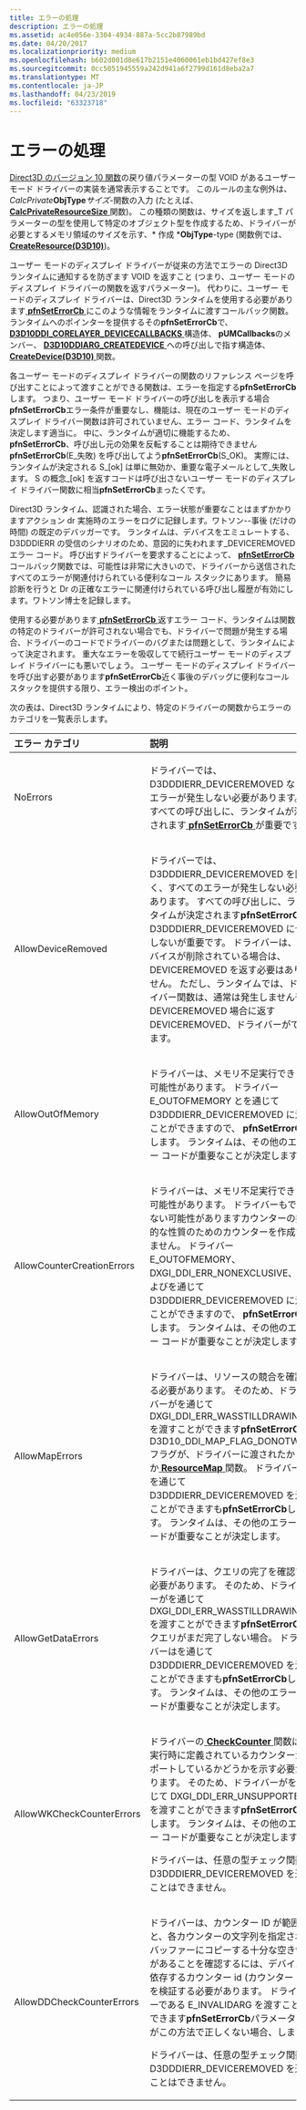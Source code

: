 ```yaml
---
title: エラーの処理
description: エラーの処理
ms.assetid: ac4e056e-3304-4934-887a-5cc2b87989bd
ms.date: 04/20/2017
ms.localizationpriority: medium
ms.openlocfilehash: b602d001d8e617b2151e4060061eb1bd427ef8e3
ms.sourcegitcommit: 0cc5051945559a242d941a6f2799d161d8eba2a7
ms.translationtype: MT
ms.contentlocale: ja-JP
ms.lasthandoff: 04/23/2019
ms.locfileid: "63323718"
---
```

# <a name="handling-errors"></a>エラーの処理


[Direct3D のバージョン 10 関数](https://msdn.microsoft.com/library/windows/hardware/ff552909)の戻り値パラメーターの型 VOID があるユーザー モード ドライバーの実装を通常表示することです。 このルールの主な例外は、 *CalcPrivate***ObjType***サイズ*-関数の入力 (たとえば、 [ **CalcPrivateResourceSize** ](https://msdn.microsoft.com/library/windows/hardware/ff538302)関数)。 この種類の関数は、サイズを返します\_T パラメーターの型を使用して特定のオブジェクト型を作成するため、ドライバーが必要とするメモリ領域のサイズを示す、* 作成 ***ObjType**-type (関数例では、 [ **CreateResource(D3D10)**](https://msdn.microsoft.com/library/windows/hardware/ff540691))。

ユーザー モードのディスプレイ ドライバーが従来の方法でエラーの Direct3D ランタイムに通知するを防ぎます VOID を返すこと (つまり、ユーザー モードのディスプレイ ドライバーの関数を返すパラメーター)。 代わりに、ユーザー モードのディスプレイ ドライバーは、Direct3D ランタイムを使用する必要があります[ **pfnSetErrorCb** ](https://msdn.microsoft.com/library/windows/hardware/ff568929)にこのような情報をランタイムに渡すコールバック関数。 ランタイムへのポインターを提供するその**pfnSetErrorCb**で、 [ **D3D10DDI\_CORELAYER\_DEVICECALLBACKS** ](https://msdn.microsoft.com/library/windows/hardware/ff541820)構造体、 **pUMCallbacks**のメンバー、 [ **D3D10DDIARG\_CREATEDEVICE** ](https://msdn.microsoft.com/library/windows/hardware/ff541664)への呼び出しで指す構造体、 [ **CreateDevice(D3D10)** ](https://msdn.microsoft.com/library/windows/hardware/ff540635)関数。

各ユーザー モードのディスプレイ ドライバーの関数のリファレンス ページを呼び出すことによって渡すことができる関数は、エラーを指定する**pfnSetErrorCb**します。 つまり、ユーザー モード ドライバーの呼び出しを表示する場合**pfnSetErrorCb**エラー条件が重要なし、機能は、現在のユーザー モードのディスプレイ ドライバー関数は許可されていません、エラー コード、ランタイムを決定します適当に。 中に、ランタイムが適切に機能するため、 **pfnSetErrorCb**、呼び出し元の効果を反転することは期待できません**pfnSetErrorCb**(E\_失敗) を呼び出してよう**pfnSetErrorCb**(S\_OK)。 実際には、ランタイムが決定される S\_[ok] は単に無効か、重要な電子メールとして\_失敗します。 S の概念\_[ok] を返すコードは呼び出さないユーザー モードのディスプレイ ドライバー関数に相当**pfnSetErrorCb**まったくです。

Direct3D ランタイム、認識された場合、エラー状態が重要なことはまずかかりますアクション dr 実施時のエラーをログに記録します。ワトソン--事後 (だけの時間) の既定のデバッガーです。 ランタイムは、デバイスをエミュレートする、D3DDDIERR の受信のシナリオのため、意図的に失われます\_DEVICEREMOVED エラー コード。 呼び出すドライバーを要求することによって、 [ **pfnSetErrorCb** ](https://msdn.microsoft.com/library/windows/hardware/ff568929)コールバック関数では、可能性は非常に大きいので、ドライバーから送信されたすべてのエラーが関連付けられている便利なコール スタックにあります。 簡易診断を行うと Dr の正確なエラーに関連付けられている呼び出し履歴が有効にします。ワトソン博士を記録します。

使用する必要があります[ **pfnSetErrorCb** ](https://msdn.microsoft.com/library/windows/hardware/ff568929)返すエラー コード、ランタイムは関数の特定のドライバーが許可されない場合でも、ドライバーで問題が発生する場合、ドライバーのコードでドライバーのバグまたは問題として、ランタイムによって決定されます。 重大なエラーを吸収してで続行ユーザー モードのディスプレイ ドライバーにも悪いでしょう。 ユーザー モードのディスプレイ ドライバーを呼び出す必要があります**pfnSetErrorCb**近く事後のデバッグに便利なコール スタックを提供する限り、エラー検出のポイント。

次の表は、Direct3D ランタイムにより、特定のドライバーの関数からエラーのカテゴリを一覧表示します。

<table>
<colgroup>
<col width="50%" />
<col width="50%" />
</colgroup>
<thead>
<tr class="header">
<th align="left">エラー カテゴリ</th>
<th align="left">説明</th>
</tr>
</thead>
<tbody>
<tr class="odd">
<td align="left"><p>NoErrors</p></td>
<td align="left"><p>ドライバーでは、D3DDDIERR_DEVICEREMOVED などのエラーが発生しない必要があります。 すべての呼び出しに、ランタイムが決定されます<a href="https://msdn.microsoft.com/library/windows/hardware/ff568929" data-raw-source="[&lt;strong&gt;pfnSetErrorCb&lt;/strong&gt;](https://msdn.microsoft.com/library/windows/hardware/ff568929)"> <strong>pfnSetErrorCb</strong> </a>が重要です。</p></td>
</tr>
<tr class="even">
<td align="left"><p>AllowDeviceRemoved</p></td>
<td align="left"><p>ドライバーでは、D3DDDIERR_DEVICEREMOVED を除く、すべてのエラーが発生しない必要があります。 すべての呼び出しに、ランタイムが決定されます<strong>pfnSetErrorCb</strong> D3DDDIERR_DEVICEREMOVED に合格しないが重要です。 ドライバーは、デバイスが削除されている場合は、DEVICEREMOVED を返す必要はありません。 ただし、ランタイムでは、ドライバー関数は、通常は発生しません干渉 DEVICEREMOVED 場合に返す DEVICEREMOVED、ドライバーができます。</p></td>
</tr>
<tr class="odd">
<td align="left"><p>AllowOutOfMemory</p></td>
<td align="left"><p>ドライバーは、メモリ不足実行できます可能性があります。 ドライバー E_OUTOFMEMORY とを通じて D3DDDIERR_DEVICEREMOVED に渡すことができますので、 <strong>pfnSetErrorCb</strong>します。 ランタイムは、その他のエラー コードが重要なことが決定します。</p></td>
</tr>
<tr class="even">
<td align="left"><p>AllowCounterCreationErrors</p></td>
<td align="left"><p>ドライバーは、メモリ不足実行できます可能性があります。 ドライバーもできない可能性がありますカウンターの排他的な性質のためのカウンターを作成できません。 ドライバー E_OUTOFMEMORY、DXGI_DDI_ERR_NONEXCLUSIVE、およびを通じて D3DDDIERR_DEVICEREMOVED に渡すことができますので、 <strong>pfnSetErrorCb</strong>します。 ランタイムは、その他のエラー コードが重要なことが決定します。</p></td>
</tr>
<tr class="odd">
<td align="left"><p>AllowMapErrors</p></td>
<td align="left"><p>ドライバーは、リソースの競合を確認する必要があります。 そのため、ドライバーがを通じて DXGI_DDI_ERR_WASSTILLDRAWING を渡すことができます<strong>pfnSetErrorCb</strong> D3D10_DDI_MAP_FLAG_DONOTWAIT フラグが、ドライバーに渡されたかどうか<a href="https://msdn.microsoft.com/library/windows/hardware/ff569492" data-raw-source="[&lt;strong&gt;ResourceMap&lt;/strong&gt;](https://msdn.microsoft.com/library/windows/hardware/ff569492)"> <strong>ResourceMap</strong> </a>関数。 ドライバーはを通じて D3DDDIERR_DEVICEREMOVED を渡すことができますも<strong>pfnSetErrorCb</strong>します。 ランタイムは、その他のエラー コードが重要なことが決定します。</p></td>
</tr>
<tr class="even">
<td align="left"><p>AllowGetDataErrors</p></td>
<td align="left"><p>ドライバーは、クエリの完了を確認する必要があります。 そのため、ドライバーがを通じて DXGI_DDI_ERR_WASSTILLDRAWING を渡すことができます<strong>pfnSetErrorCb</strong>クエリがまだ完了しない場合。 ドライバーはを通じて D3DDDIERR_DEVICEREMOVED を渡すことができますも<strong>pfnSetErrorCb</strong>します。 ランタイムは、その他のエラー コードが重要なことが決定します。</p></td>
</tr>
<tr class="odd">
<td align="left"><p>AllowWKCheckCounterErrors</p></td>
<td align="left"><p>ドライバーの<a href="https://msdn.microsoft.com/library/windows/hardware/ff539385" data-raw-source="[&lt;strong&gt;CheckCounter&lt;/strong&gt;](https://msdn.microsoft.com/library/windows/hardware/ff539385)"> <strong>CheckCounter</strong> </a>関数は、実行時に定義されているカウンターがサポートしているかどうかを示す必要があります。 そのため、ドライバーがを通じて DXGI_DDI_ERR_UNSUPPORTED を渡すことができます<strong>pfnSetErrorCb</strong>します。 ランタイムは、その他のエラー コードが重要なことが決定します。</p>
<p>ドライバーは、任意の型チェック関数の D3DDDIERR_DEVICEREMOVED を返すことはできません。</p></td>
</tr>
<tr class="even">
<td align="left"><p>AllowDDCheckCounterErrors</p></td>
<td align="left"><p>ドライバーは、カウンター ID が範囲内と、各カウンターの文字列を指定されたバッファーにコピーする十分な空き領域があることを確認するには、デバイスに依存するカウンター id (カウンター ID) を検証する必要があります。 ドライバーである E_INVALIDARG を渡すことができます<strong>pfnSetErrorCb</strong>パラメーターがこの方法で正しくない場合、します。</p>
<p>ドライバーは、任意の型チェック関数の D3DDDIERR_DEVICEREMOVED を返すことはできません。</p></td>
</tr>
</tbody>
</table>

 

 

 





